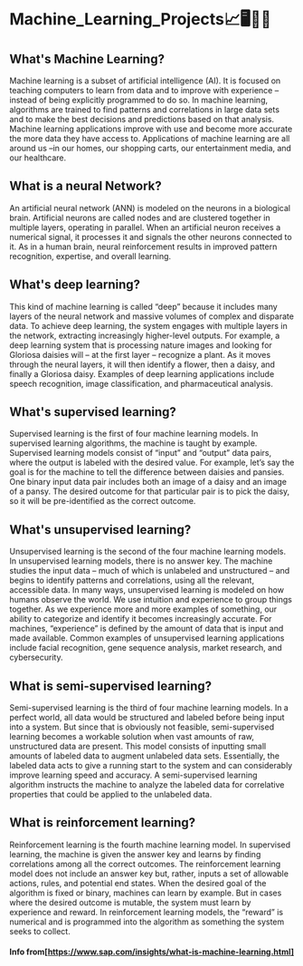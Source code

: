 # Machine_Learning_Projects📈🖥️👩‍💻

## What's Machine Learning?
Machine learning is a subset of artificial intelligence (AI). It is focused on teaching computers to learn from data and to improve with experience – instead of being explicitly programmed to do so. In machine learning, algorithms are trained to find patterns and correlations in large data sets and to make the best decisions and predictions based on that analysis. Machine learning applications improve with use and become more accurate the more data they have access to. Applications of machine learning are all around us –in our homes, our shopping carts, our entertainment media, and our healthcare.

## What is a neural Network?
An artificial neural network (ANN) is modeled on the neurons in a biological brain. Artificial neurons are called nodes and are clustered together in multiple layers, operating in parallel. When an artificial neuron receives a numerical signal, it processes it and signals the other neurons connected to it. As in a human brain, neural reinforcement results in improved pattern recognition, expertise, and overall learning.

## What's deep learning?
This kind of machine learning is called “deep” because it includes many layers of the neural network and massive volumes of complex and disparate data. To achieve deep learning, the system engages with multiple layers in the network, extracting increasingly higher-level outputs. For example, a deep learning system that is processing nature images and looking for Gloriosa daisies will – at the first layer – recognize a plant. As it moves through the neural layers, it will then identify a flower, then a daisy, and finally a Gloriosa daisy. Examples of deep learning applications include speech recognition, image classification, and pharmaceutical analysis.

## What's supervised learning?
Supervised learning is the first of four machine learning models. In supervised learning algorithms, the machine is taught by example. Supervised learning models consist of “input” and “output” data pairs, where the output is labeled with the desired value. For example, let’s say the goal is for the machine to tell the difference between daisies and pansies. One binary input data pair includes both an image of a daisy and an image of a pansy. The desired outcome for that particular pair is to pick the daisy, so it will be pre-identified as the correct outcome.

 ## What's unsupervised learning?
 
Unsupervised learning is the second of the four machine learning models. In unsupervised learning models, there is no answer key. The machine studies the input data – much of which is unlabeled and unstructured – and begins to identify patterns and correlations, using all the relevant, accessible data. In many ways, unsupervised learning is modeled on how humans observe the world. We use intuition and experience to group things together. As we experience more and more examples of something, our ability to categorize and identify it becomes increasingly accurate. For machines, “experience” is defined by the amount of data that is input and made available. Common examples of unsupervised learning applications include facial recognition, gene sequence analysis, market research, and cybersecurity.

## What is semi-supervised learning?
Semi-supervised learning is the third of four machine learning models. In a perfect world, all data would be structured and labeled before being input into a system. But since that is obviously not feasible, semi-supervised learning becomes a workable solution when vast amounts of raw, unstructured data are present. This model consists of inputting small amounts of labeled data to augment unlabeled data sets. Essentially, the labeled data acts to give a running start to the system and can considerably improve learning speed and accuracy. A semi-supervised learning algorithm instructs the machine to analyze the labeled data for correlative properties that could be applied to the unlabeled data.

## What is reinforcement learning?
Reinforcement learning is the fourth machine learning model. In supervised learning, the machine is given the answer key and learns by finding correlations among all the correct outcomes. The reinforcement learning model does not include an answer key but, rather, inputs a set of allowable actions, rules, and potential end states. When the desired goal of the algorithm is fixed or binary, machines can learn by example. But in cases where the desired outcome is mutable, the system must learn by experience and reward. In reinforcement learning models, the “reward” is numerical and is programmed into the algorithm as something the system seeks to collect.


#### Info from[https://www.sap.com/insights/what-is-machine-learning.html]
